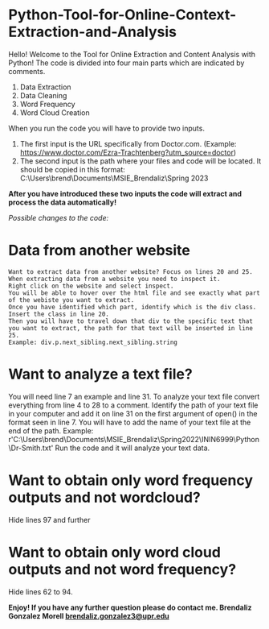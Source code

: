 # Python-Tool-for-Online-Context-Extraction-and-Analysis
Hello! Welcome to the Tool for Online Extraction and Content Analysis with Python!
The code is divided into four main parts which are indicated by comments.
  1. Data Extraction
  2. Data Cleaning
  3. Word Frequency
  4. Word Cloud Creation
     
When you run the code you will have to provide two inputs. 
1. The first input is the URL specifically from Doctor.com. (Example: https://www.doctor.com/Ezra-Trachtenberg?utm_source=doctor)
2. The second input is the path where your files and code will be located. It should be copied in this format: C:\Users\brend\Documents\MSIE_Brendaliz\Spring 2023
   
**After you have introduced these two inputs the code will extract and process the data automatically!**

_Possible changes to the code:_
  # Data from another website
    Want to extract data from another website? Focus on lines 20 and 25.
    When extracting data from a website you need to inspect it. 
    Right click on the website and select inspect. 
    You will be able to hover over the html file and see exactly what part of the webiste you want to extract.
    Once you have identified which part, identify which is the div class. Insert the class in line 20.
    Then you will have to travel down that div to the specific text that you want to extract, the path for that text will be inserted in line 25.
    Example: div.p.next_sibling.next_sibling.string
    
 # Want to analyze a text file?
  You will need line 7 an example and line 31.
  To analyze your text file convert everything from line 4 to 28 to a comment.
  Identify the path of your text file in your computer and add it on line 31 on the first argument of open() in the format seen in line 7.
  You will have to add the name of your text file at the end of the path.
  Example: r'C:\Users\brend\Documents\MSIE_Brendaliz\Spring2022\ININ6999\Python\Dr-Smith.txt'
  Run the code and it will analyze your text data.
  
  # Want to obtain only word frequency outputs and not wordcloud?
  Hide lines 97 and further
  
  # Want to obtain only word cloud outputs and not word frequency?
  Hide lines 62 to 94.

  **Enjoy! If you have any further question please do contact me.
  Brendaliz Gonzalez Morell
  brendaliz.gonzalez3@upr.edu**

